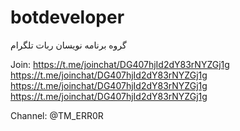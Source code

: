 # botdeveloper
گروه برنامه نویسان ربات تلگرام

Join:
https://t.me/joinchat/DG407hjId2dY83rNYZGj1g
https://t.me/joinchat/DG407hjId2dY83rNYZGj1g
https://t.me/joinchat/DG407hjId2dY83rNYZGj1g
https://t.me/joinchat/DG407hjId2dY83rNYZGj1g









Channel: @TM_ERR0R
